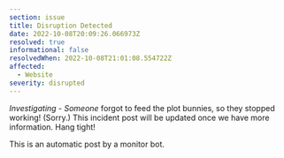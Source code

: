 ```yaml
---
section: issue
title: Disruption Detected
date: 2022-10-08T20:09:26.066973Z
resolved: true
informational: false
resolvedWhen: 2022-10-08T21:01:08.554722Z
affected:
  - Website
severity: disrupted
---
```

*Investigating* - _Someone_ forgot to feed the plot bunnies, so they stopped working! (Sorry.) This incident post will be updated once we have more information. Hang tight!

This is an automatic post by a monitor bot.
        